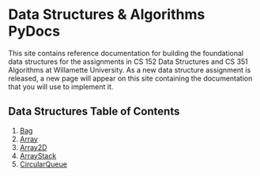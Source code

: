 # Data Structures & Algorithms PyDocs

This site contains reference documentation for building the foundational data structures for the assignments in CS 152 Data Structures and CS 351 Algorithms at Willamette University. As a new data structure assignment is released, a new page will appear on this site containing the documentation that you will use to implement it.

## Data Structures Table of Contents

1. [Bag](bag.md)
2. [Array](array.md)
3. [Array2D](array2d.md)
4. [ArrayStack](arraystack.md)
5. [CircularQueue](circularqueue.md)

<!--
2. [Array2D](array2d.md)
3. [LinkedList](linked_list.md)
4. [Stack](stack.md)
5. [Queue](queue.md)
6. [HashMap](hashmap.md) -->
<!-- 
4. [Stacks and Queues](stacks_queues.md)
5. [HashMap](hash_map.md)
6. [Graph](graph.md)

<!-- ## Algorithms Table of Contents

1. [AVL Tree](iavltree.md) -->

